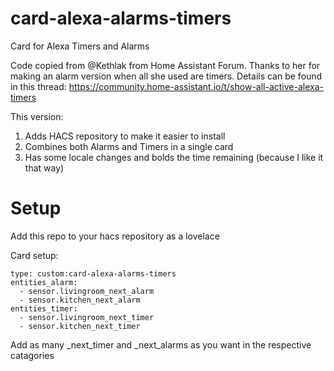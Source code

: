 # card-alexa-alarms-timers
Card for Alexa Timers and Alarms

Code copied from @Kethlak from Home Assistant Forum. Thanks to her for making an alarm version when all she used are timers. Details can be found in this thread: https://community.home-assistant.io/t/show-all-active-alexa-timers

This version:
1. Adds HACS repository to make it easier to install
1. Combines both Alarms and Timers in a single card
1. Has some locale changes and bolds the time remaining (because I like it that way)

# Setup

Add this repo to your hacs repository as a lovelace

Card setup:
```
type: custom:card-alexa-alarms-timers
entities_alarm:
  - sensor.livingroom_next_alarm
  - sensor.kitchen_next_alarm
entities_timer:
  - sensor.livingroom_next_timer
  - sensor.kitchen_next_timer
```

Add as many _next_timer and _next_alarms as you want in the respective catagories
